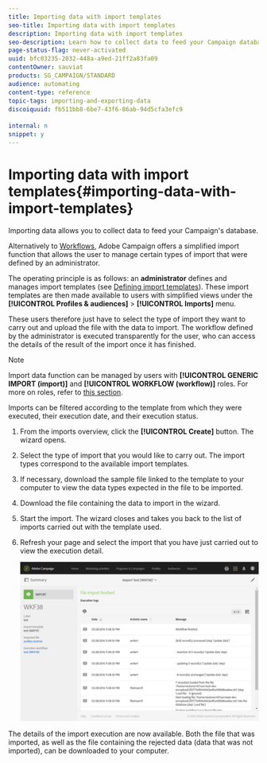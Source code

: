 ```yaml
---
title: Importing data with import templates
seo-title: Importing data with import templates
description: Importing data with import templates
seo-description: Learn how to collect data to feed your Campaign database.
page-status-flag: never-activated
uuid: bfc03235-2032-448a-a9ed-21ff2a83fa09
contentOwner: sauviat
products: SG_CAMPAIGN/STANDARD
audience: automating
content-type: reference
topic-tags: importing-and-exporting-data
discoiquuid: fb511bb8-6be7-43f6-86ab-94d5cfa3efc9

internal: n
snippet: y
---
```


# Importing data with import templates{#importing-data-with-import-templates}

Importing data allows you to collect data to feed your Campaign's database.

Alternatively to [Workflows](../../automating/using/discovering-workflows.md), Adobe Campaign offers a simplified import function that allows the user to manage certain types of import that were defined by an administrator.

The operating principle is as follows: an **administrator** defines and manages import templates (see [Defining import templates](../../automating/using/defining-import-templates.md)). These import templates are then made available to users with simplified views under the **[!UICONTROL Profiles & audiences]** > **[!UICONTROL Imports]** menu.

These users therefore just have to select the type of import they want to carry out and upload the file with the data to import. The workflow defined by the administrator is executed transparently for the user, who can access the details of the result of the import once it has finished.

>[!NOTE]
>
>Import data function can be managed by users with **[!UICONTROL GENERIC IMPORT (import)]** and **[!UICONTROL WORKFLOW (workflow)]** roles. For more on roles, refer to [this section](../../administration/using/list-of-roles.md).

Imports can be filtered according to the template from which they were executed, their execution date, and their execution status.

1. From the imports overview, click the **[!UICONTROL Create]** button. The wizard opens.
1. Select the type of import that you would like to carry out. The import types correspond to the available import templates.
1. If necessary, download the sample file linked to the template to your computer to view the data types expected in the file to be imported.
1. Download the file containing the data to import in the wizard.
1. Start the import. The wizard closes and takes you back to the list of imports carried out with the template used.
1. Refresh your page and select the import that you have just carried out to view the execution detail.

   ![](assets/simplified_import1.png)

The details of the import execution are now available. Both the file that was imported, as well as the file containing the rejected data (data that was not imported), can be downloaded to your computer.
